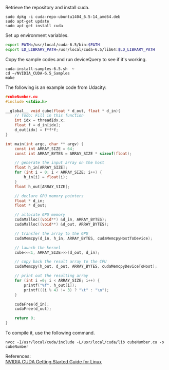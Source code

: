 Retrieve the repository and install cuda.
```shell
sudo dpkg -i cuda-repo-ubuntu1404_6.5-14_amd64.deb 
sudo apt-get update
sudo apt-get install cuda
```
Set up environment variables. 
```bash
export PATH=/usr/local/cuda-6.5/bin:$PATH
export LD_LIBRARY_PATH=/usr/local/cuda-6.5/lib64:$LD_LIBRARY_PATH
```
Copy the sample codes and run deviceQuery to see if it's working.
```shell
cuda-install-samples-6.5.sh  ~ 
cd ~/NVIDIA_CUDA-6.5_Samples 
make
```
The following is an example code from Udacity:
```c
#cubeNumber.cu
#include <stdio.h>

__global__ void cube(float * d_out, float * d_in){
	// Todo: Fill in this function
    int idx = threadIdx.x;
    float f = d_in[idx];
    d_out[idx] = f*f*f;
}

int main(int argc, char ** argv) {
	const int ARRAY_SIZE = 64;
	const int ARRAY_BYTES = ARRAY_SIZE * sizeof(float);

	// generate the input array on the host
	float h_in[ARRAY_SIZE];
	for (int i = 0; i < ARRAY_SIZE; i++) {
		h_in[i] = float(i);
	}
	float h_out[ARRAY_SIZE];

	// declare GPU memory pointers
	float * d_in;
	float * d_out;

	// allocate GPU memory
	cudaMalloc((void**) &d_in, ARRAY_BYTES);
	cudaMalloc((void**) &d_out, ARRAY_BYTES);

	// transfer the array to the GPU
	cudaMemcpy(d_in, h_in, ARRAY_BYTES, cudaMemcpyHostToDevice);

	// launch the kernel
	cube<<<1, ARRAY_SIZE>>>(d_out, d_in);

	// copy back the result array to the CPU
	cudaMemcpy(h_out, d_out, ARRAY_BYTES, cudaMemcpyDeviceToHost);

	// print out the resulting array
	for (int i =0; i < ARRAY_SIZE; i++) {
		printf("%f", h_out[i]);
		printf(((i % 4) != 3) ? "\t" : "\n");
	}

	cudaFree(d_in);
	cudaFree(d_out);

	return 0;
}
```
To compile it, use the following command.
```shell
nvcc -I/usr/local/cuda/include -L/usr/local/cuda/lib cubeNumber.cu -o cubeNumber
```

References:  
[NVIDIA CUDA Getting Started Guide for Linux](http://docs.nvidia.com/cuda/cuda-getting-started-guide-for-linux/#introduction)
